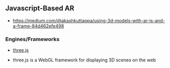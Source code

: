 ## Javascript-Based AR

* https://medium.com/@akashkuttappa/using-3d-models-with-ar-js-and-a-frame-84d462efe498

### Engines/Frameworks

* [three.js](https://threejs.org/)
 - three.js is a WebGL framework for displaying 3D scenes on the web
